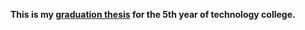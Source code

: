 **This is my [graduation thesis](https://github.com/idukn/Interactive-Music-Generation-Using-DenseNet-and-Riffusion/blob/main/p190011_2.pdf) for the 5th year of technology college.**
